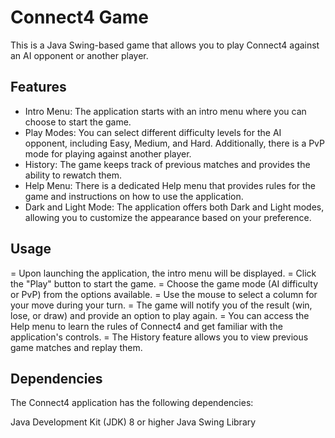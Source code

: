 # Connect4 Game

This is a Java Swing-based game that allows you to play Connect4 against an AI opponent or another player.

## Features

- Intro Menu: The application starts with an intro menu where you can choose to start the game.
- Play Modes: You can select different difficulty levels for the AI opponent, including Easy, Medium, and Hard. Additionally, there is a PvP mode for playing against another player.
- History: The game keeps track of previous matches and provides the ability to rewatch them.
- Help Menu: There is a dedicated Help menu that provides rules for the game and instructions on how to use the application.
- Dark and Light Mode: The application offers both Dark and Light modes, allowing you to customize the appearance based on your preference.

## Usage
  = Upon launching the application, the intro menu will be displayed.
  = Click the "Play" button to start the game.
  = Choose the game mode (AI difficulty or PvP) from the options available.
  = Use the mouse to select a column for your move during your turn.
  = The game will notify you of the result (win, lose, or draw) and provide an option to play again.
  = You can access the Help menu to learn the rules of Connect4 and get familiar with the application's controls. 
  = The History feature allows you to view previous game matches and replay them.
  
## Dependencies
The Connect4 application has the following dependencies:

Java Development Kit (JDK) 8 or higher
Java Swing Library
